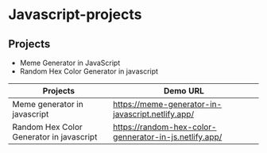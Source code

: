 # Javascript-projects


## Projects

- Meme Generator in JavaScript
- Random Hex Color Generator in javascript




| Projects | Demo URL |
| ------ | ------ |
| Meme generator in javascript | https://meme-generator-in-javascript.netlify.app/ |
| Random Hex Color Generator in javascript | https://random-hex-color-gennerator-in-js.netlify.app/ |


